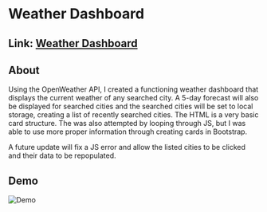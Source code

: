 # Weather Dashboard

## Link: <a href="https://jimmant91.github.io/Weather_Dashboard">Weather Dashboard</a>

## About

Using the OpenWeather API, I created a functioning weather dashboard that displays the current weather of any searched city. A 5-day forecast will also be displayed for searched cities and the searched cities will be set to local storage, creating a list of recently searched cities. The HTML is a very basic card structure. The was also attempted by looping through JS, but I was able to use more proper information through creating cards in Bootstrap.

A future update will fix a JS error and allow the listed cities to be clicked and their data to be repopulated.

## Demo

![Demo](Weather_Dashboard.gif)
